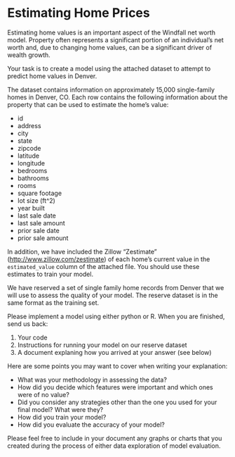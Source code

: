 # Estimating Home Prices


Estimating home values is an important aspect of the Windfall net worth model.  Property often represents a significant portion of an individual’s net worth and, due to changing home values, can be a significant driver of wealth growth. 

Your task is to create a model using the attached dataset to attempt to predict home values in Denver.

The dataset contains information on approximately 15,000 single-family homes in Denver, CO.  Each row contains the following information about the property that can be used to estimate the home’s value:

* id
* address 
* city
* state
* zipcode
* latitude
* longitude
* bedrooms
* bathrooms
* rooms
* square footage
* lot size (ft^2)
* year built
* last sale date
* last sale amount
* prior sale date
* prior sale amount

In addition, we have included the Zillow “Zestimate” (http://www.zillow.com/zestimate) of each home’s current value in the `estimated_value` column of the attached file.  You should use these estimates to train your model.

We have reserved a set of single family home records from Denver that we will use to assess the quality of your model.  The reserve dataset is in the same format as the training set.

Please implement a model using either python or R.  When you are finished, send us back:

1. Your code
2. Instructions for running your model on our reserve dataset
3. A document explaning how you arrived at your answer (see below)

Here are some points you may want to cover when writing your explanation:
* What was your methodology in assessing the data?
* How did you decide which features were important and which ones were of no value?
* Did you consider any strategies other than the one you used for your final model?  What were they?
* How did you train your model?
* How did you evaluate the accuracy of your model?

Please feel free to include in your document any graphs or charts that you created during the process of either
data exploration of model evaluation. 

